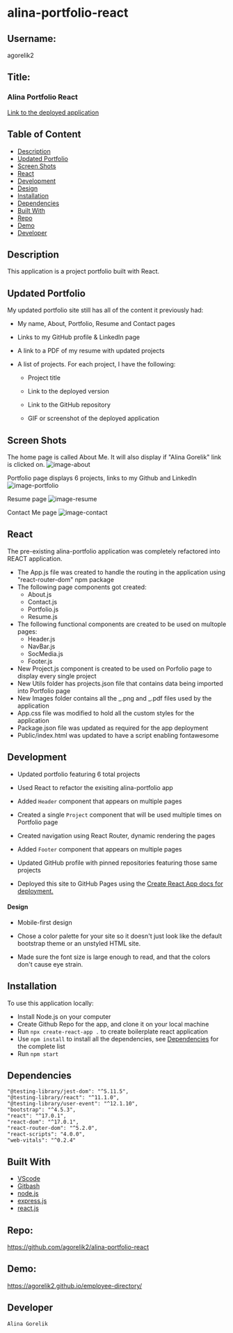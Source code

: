 # alina-portfolio-react

## Username:

agorelik2

## Title:

### Alina Portfolio React

[Link to the deployed application](https://agorelik2.github.io/employee-directory/)

## Table of Content

- [Description](#description)
- [Updated Portfolio](#updated-portfolio)
- [Screen Shots](#screen-shots)
- [React](#react)
- [Development](#development)
- [Design](#design)
- [Installation](#installation)
- [Dependencies](#dependencies)
- [Built With](#built-with)
- [Repo](#repo)
- [Demo](#demo)
- [Developer](#developer)

## Description

This application is a project portfolio built with React.

## Updated Portfolio

My updated portfolio site still has all of the content it previously had:

- My name, About, Portfolio, Resume and Contact pages

- Links to my GitHub profile & LinkedIn page

- A link to a PDF of my resume with updated projects

- A list of projects. For each project, I have the following:

  - Project title

  - Link to the deployed version

  - Link to the GitHub repository

  - GIF or screenshot of the deployed application

## Screen Shots

The home page is called About Me. It will also display if "Alina Gorelik" link is clicked on.
![image-about](public/assets/images/image-about.png)

Portfolio page displays 6 projects, links to my Github and LinkedIn
![image-portfolio](public/assets/images/image-portfolio.png)

Resume page
![image-resume](public/assets/images/image-resume.png)

Contact Me page
![image-contact](public/assets/images/image-contact.png)

## React

The pre-existing alina-portfolio application was completely refactored into REACT application.

- The App.js file was created to handle the routing in the application using "react-router-dom" npm package
- The following page components got created:
  - About.js
  - Contact.js
  - Portfolio.js
  - Resume.js
- The following functional components are created to be used on multople pages:
  - Header.js
  - NavBar.js
  - SocMedia.js
  - Footer.js
- New Project.js component is created to be used on Porfolio page to display every single project
- New Utils folder has projects.json file that contains data being imported into Portfolio page
- New Images folder contains all the _.png and _.pdf files used by the application
- App.css file was modified to hold all the custom styles for the application
- Package.json file was updated as required for the app deployment
- Public/index.html was updated to have a script enabling fontawesome

## Development

- Updated portfolio featuring 6 total projects

- Used React to refactor the exisiting alina-portfolio app

- Added `Header` component that appears on multiple pages

- Created a single `Project` component that will be used multiple times on Portfolio page

- Created navigation using React Router, dynamic rendering the pages

- Added `Footer` component that appears on multiple pages

- Updated GitHub profile with pinned repositories featuring those same projects

- Deployed this site to GitHub Pages using the [Create React App docs for deployment.](https://create-react-app.dev/docs/deployment/#github-pages)

#### Design

- Mobile-first design

- Chose a color palette for your site so it doesn't just look like
  the default bootstrap theme or an unstyled HTML site.

- Made sure the font size is large enough to read, and that the colors don't cause eye strain.

## Installation

To use this application locally:

- Install Node.js on your computer
- Create Github Repo for the app, and clone it on your local machine
- Run `npx create-react-app .` to create boilerplate react application
- Use `npm install` to install all the dependencies, see [Dependencies](#dependencies) for the complete list
- Run `npm start`

## Dependencies

    "@testing-library/jest-dom": "^5.11.5",
    "@testing-library/react": "^11.1.0",
    "@testing-library/user-event": "^12.1.10",
    "bootstrap": "^4.5.3",
    "react": "^17.0.1",
    "react-dom": "^17.0.1",
    "react-router-dom": "^5.2.0",
    "react-scripts": "4.0.0",
    "web-vitals": "^0.2.4"

## Built With

- [VScode](https://code.visualstudio.com/)
- [Gitbash](https://gitforwindows.org/)
- [node.js](https://nodejs.org/en/)
- [express.js](https://expressjs.com/)
- [react.js](https://reactjs.org/)

## Repo:

https://github.com/agorelik2/alina-portfolio-react

## Demo:

https://agorelik2.github.io/employee-directory/

## Developer

    Alina Gorelik
